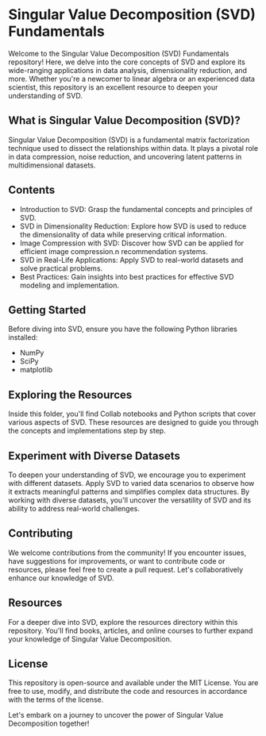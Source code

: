 # Singular Value Decomposition (SVD) Fundamentals

Welcome to the Singular Value Decomposition (SVD) Fundamentals repository! Here, we delve into the core concepts of SVD and explore its wide-ranging applications in data analysis, dimensionality reduction, and more. Whether you're a newcomer to linear algebra or an experienced data scientist, this repository is an excellent resource to deepen your understanding of SVD.

## What is Singular Value Decomposition (SVD)?
Singular Value Decomposition (SVD) is a fundamental matrix factorization technique used to dissect the relationships within data. It plays a pivotal role in data compression, noise reduction, and uncovering latent patterns in multidimensional datasets.

## Contents
- Introduction to SVD: Grasp the fundamental concepts and principles of SVD.
- SVD in Dimensionality Reduction: Explore how SVD is used to reduce the dimensionality of data while preserving critical information.
- Image Compression with SVD: Discover how SVD can be applied for efficient image compression.n recommendation systems.
- SVD in Real-Life Applications: Apply SVD to real-world datasets and solve practical problems.
- Best Practices: Gain insights into best practices for effective SVD modeling and implementation.

## Getting Started
Before diving into SVD, ensure you have the following Python libraries installed:

- NumPy
- SciPy
- matplotlib

## Exploring the Resources
Inside this folder, you'll find Collab notebooks and Python scripts that cover various aspects of SVD. These resources are designed to guide you through the concepts and implementations step by step.

## Experiment with Diverse Datasets
To deepen your understanding of SVD, we encourage you to experiment with different datasets. Apply SVD to varied data scenarios to observe how it extracts meaningful patterns and simplifies complex data structures.
By working with diverse datasets, you'll uncover the versatility of SVD and its ability to address real-world challenges.

## Contributing
We welcome contributions from the community! If you encounter issues, have suggestions for improvements, or want to contribute code or resources, please feel free to create a pull request. Let's collaboratively enhance our knowledge of SVD.

## Resources
For a deeper dive into SVD, explore the resources directory within this repository. You'll find books, articles, and online courses to further expand your knowledge of Singular Value Decomposition.

## License
This repository is open-source and available under the MIT License. You are free to use, modify, and distribute the code and resources in accordance with the terms of the license.

Let's embark on a journey to uncover the power of Singular Value Decomposition together!
